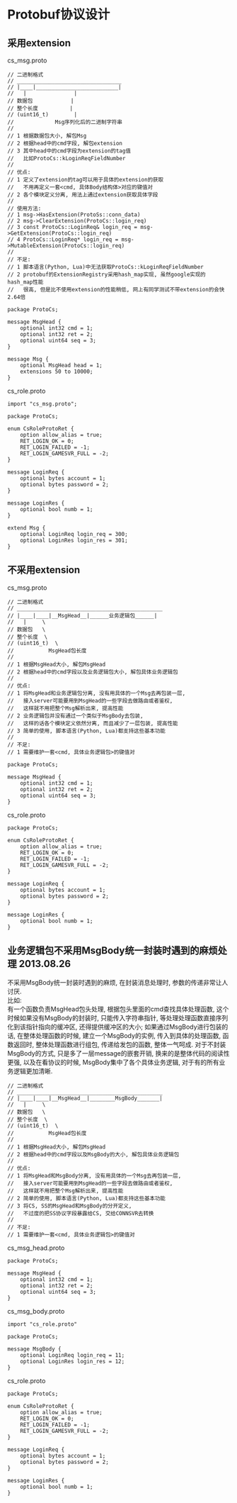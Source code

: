 # Protobuf协议设计

## 采用extension  
cs_msg.proto   

```
// 二进制格式
// _________________________________
// |____|__________________________|
//   |               |           
// 数据包            |
// 整个长度          |
// (uint16_t)        |
//             Msg序列化后的二进制字符串
//
// 1 根据数据包大小, 解包Msg
// 2 根据head中的cmd字段, 解包extension
// 3 其中head中的cmd字段为extension的tag值
//   比如ProtoCs::kLoginReqFieldNumber
//
// 优点:
// 1 定义了extension的tag可以用于具体的extension的获取
//   不用再定义一套<cmd, 具体Body结构体>对应的键值对
// 2 各个模块定义分离, 用法上通过extension获取具体字段
//
// 使用方法:
// 1 msg->HasExtension(ProtoSs::conn_data)
// 2 msg->ClearExtension(ProtoCs::login_req)
// 3 const ProtoCs::LoginReq& login_req = msg->GetExtension(ProtoCs::login_req)
// 4 ProtoCs::LoginReq* login_req = msg->MutableExtension(ProtoCs::login_req)
// 
// 不足:
// 1 脚本语言(Python, Lua)中无法获取ProtoCs::kLoginReqFieldNumber
// 2 protobuf的ExtensionRegistry采用hash_map实现, 虽然google实现的hash_map性能
//   很高, 但是比不使用extension的性能稍低, 网上有同学测试不带extension的会快2.64倍 

package ProtoCs;

message MsgHead {
    optional int32 cmd = 1;
    optional int32 ret = 2;
    optional uint64 seq = 3;
}

message Msg {
    optional MsgHead head = 1;
    extensions 50 to 10000; 
}
```   

cs_role.proto  

```
import "cs_msg.proto";

package ProtoCs;

enum CsRoleProtoRet {
    option allow_alias = true;
    RET_LOGIN_OK = 0;
    RET_LOGIN_FAILED = -1;
    RET_LOGIN_GAMESVR_FULL = -2;
}

message LoginReq {
    optional bytes account = 1;
    optional bytes password = 2;
}

message LoginRes {
    optional bool numb = 1;
}

extend Msg {
    optional LoginReq login_req = 300;
    optional LoginRes login_res = 301;
}
```

## 不采用extension
cs_msg.proto   

```
// 二进制格式
// ______________________________________________
// |____|____|__MsgHead__|______业务逻辑包______|
//   |     \                    
// 数据包   \        
// 整个长度  \       
// (uint16_t)  \      
//           MsgHead包长度
//
// 1 根据MsgHead大小, 解包MsgHead
// 2 根据head中的cmd字段以及业务逻辑包大小, 解包具体业务逻辑包
//
// 优点:
// 1 将MsgHead和业务逻辑包分离, 没有用具体的一个Msg去再包装一层,
//   接入server可能要用到MsgHead的一些字段去做路由或者鉴权,
//   这样就不用把整个Msg解析出来, 提高性能
// 2 业务逻辑包并没有通过一个类似于MsgBody去包装, 
//   这样的话各个模块定义依然分离, 而且减少了一层包装, 提高性能
// 3 简单的使用, 脚本语言(Python, Lua)都支持这些基本功能
//
// 不足:
// 1 需要维护一套<cmd, 具体业务逻辑包>的键值对

package ProtoCs;

message MsgHead {
    optional int32 cmd = 1;
    optional int32 ret = 2;
    optional uint64 seq = 3;
}
```   

cs_role.proto  

```
package ProtoCs;

enum CsRoleProtoRet {
    option allow_alias = true;
    RET_LOGIN_OK = 0;
    RET_LOGIN_FAILED = -1;
    RET_LOGIN_GAMESVR_FULL = -2;
}

message LoginReq {
    optional bytes account = 1;
    optional bytes password = 2;
}

message LoginRes {
    optional bool numb = 1;
}
```  

## 业务逻辑包不采用MsgBody统一封装时遇到的麻烦处理 2013.08.26  

不采用MsgBody统一封装时遇到的麻烦, 在封装消息处理时, 参数的传递非常让人讨厌.   
比如:  
有一个函数负责MsgHead包头处理, 根据包头里面的cmd查找具体处理函数, 这个时候如果没有MsgBody的封装时, 只能传入字符串指针, 等处理处理函数直接序列化到该指针指向的缓冲区, 还得提供缓冲区的大小; 如果通过MsgBody进行包装的话, 在整体处理函数的时候, 建立一个MsgBody的实例, 传入到具体的处理函数, 函数返回时, 整体处理函数进行组包, 传递给发包的函数, 整体一气呵成. 对于不封装MsgBody的方式, 只是多了一层message的嵌套开销, 换来的是整体代码的阅读性更强, 以及在看协议的时候, MsgBody集中了各个具体业务逻辑, 对于有的所有业务逻辑更加清晰.   


```
// 二进制格式
// ______________________________________________
// |____|____|__MsgHead__|________MsgBody_______|
//   |     \                    
// 数据包   \        
// 整个长度  \       
// (uint16_t)  \      
//           MsgHead包长度
//
// 1 根据MsgHead大小, 解包MsgHead
// 2 根据head中的cmd字段以及MsgBody的大小, 解包具体业务逻辑包
//
// 优点:
// 1 将MsgHead和MsgBody分离, 没有用具体的一个Msg去再包装一层,
//   接入server可能要用到MsgHead的一些字段去做路由或者鉴权,
//   这样就不用把整个Msg解析出来, 提高性能
// 2 简单的使用, 脚本语言(Python, Lua)都支持这些基本功能
// 3 将CS, SS的MsgHead和MsgBody的分开定义,  
//   不过度的把SS协议字段暴露给CS, 交给CONNSVR去转换
//
// 不足:
// 1 需要维护一套<cmd, 具体业务逻辑包>的键值对
```

cs_msg_head.proto  

```
package ProtoCs;

message MsgHead {
    optional int32 cmd = 1;
    optional int32 ret = 2;
    optional uint64 seq = 3;
}
```   
cs_msg_body.proto

```
import "cs_role.proto"

package ProtoCs;

message MsgBody {
    optional LoginReq login_req = 11; 
    optional LoginRes login_res = 12; 
}
```


cs_role.proto  

```
package ProtoCs;

enum CsRoleProtoRet {
    option allow_alias = true;
    RET_LOGIN_OK = 0;
    RET_LOGIN_FAILED = -1;
    RET_LOGIN_GAMESVR_FULL = -2;
}

message LoginReq {
    optional bytes account = 1;
    optional bytes password = 2;
}

message LoginRes {
    optional bool numb = 1;
}
```  

